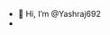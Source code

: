- 👋 Hi, I’m @Yashraj692
- 
<!---
Yashraj692/Yashraj692 is a ✨ special ✨ repository because its `README.md` (this file) appears on your GitHub profile.
You can click the Preview link to take a look at your changes.
--->
